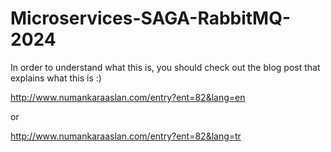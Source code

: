 # Microservices-SAGA-RabbitMQ-2024

In order to understand what this is, you should check out the blog post that explains what this is :)

http://www.numankaraaslan.com/entry?ent=82&lang=en

or

http://www.numankaraaslan.com/entry?ent=82&lang=tr

